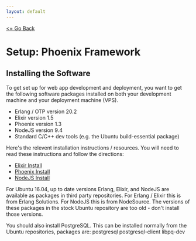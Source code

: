 ```yaml
---
layout: default
---
```


[<= Go Back](../)

# Setup: Phoenix Framework

## Installing the Software

To get set up for web app development and deployment, you want to get the
following software packages installed on both your development machine and your
deployment machine (VPS).

 - Erlang / OTP version 20.2
 - Elixir version 1.5
 - Phoenix version 1.3
 - NodeJS version 9.4
 - Standard C/C++ dev tools (e.g. the Ubuntu build-essential package)

Here's the relevent installation instructions / resources. You will need to read
these instructions and follow the directions:

 - [Elixir Install](https://elixir-lang.org/install.html)
 - [Phoenix Install](https://hexdocs.pm/phoenix/installation.html)
 - [NodeJS Install](https://github.com/nodesource/distributions)

For Ubuntu 16.04, up to date versions Erlang, Elixir, and NodeJS are available
as packages in third party repositories. For Erlang / Elixir this is from Erlang
Solutions.  For NodeJS this is from NodeSource. The versions of these packages
in the stock Ubuntu repository are too old - don't install those versions.

You should also install PostgreSQL. This can be installed normally from the
Ubuntu repositories, packages are: postgresql postgresql-client libpq-dev

